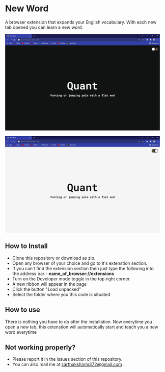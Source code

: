 # New Word

A browser extension that expands your English vocabulary. With each new tab opened you can learn a new word.

![Light mode screenshot](assets/images/dark_mode.png "Dark Mode")

![Dark mode screenshot](assets/images/light_mode.png "Light Mode")

## How to Install

* Clone this repository or download as zip.
* Open any browser of your choice and go to it's extenstion section.
* If you can't find the extension section then just type the following into the address bar - **name_of_browser://extensions**
* Turn on the Developer mode toggle in the top right corner.
* A new ribbon will appear in the page
* Click the button "Load unpacked"
* Select the folder where you this code is situated

## How to use 

There is nothing you have to do after the installation. Now everytime you open a new tab, this extenstion will automatically start and teach you a new word everytime

## Not working properly?

* Please report it in the issues section of this repository.
* You can also mail me at sarthaksharm372@gmail.com .